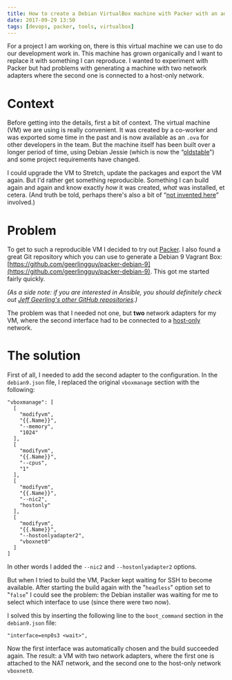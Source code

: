 ```yaml
---
title: How to create a Debian VirtualBox machine with Packer with an additional host-only adapter
date: 2017-09-29 13:50
tags: [devops, packer, tools, virtualbox]
---
```


For a project I am working on, there is this virtual machine we can
use to do our development work in. This machine has grown organically
and I want to replace it with something I can reproduce. I wanted to
experiment with Packer but had problems with generating a machine with
two network adapters where the second one is connected to a host-only
network.

# Context

Before getting into the details, first a bit of context. The virtual
machine (VM) we are using is really convenient. It was created by a
co-worker and was exported some time in the past and is now available
as an `.ova` for other developers in the team.  But the machine itself
has been built over a longer period of time, using Debian Jessie
(which is now the
“[oldstable](https://wiki.debian.org/DebianOldStable)”) and some
project requirements have changed.

I could upgrade the VM to Stretch, update the packages and export the
VM again. But I'd rather get something reproducible. Something I can
build again and again and know exactly _how_ it was created, _what_
was installed, et cetera. (And truth be told, perhaps there's
also a bit of
“[not invented here](https://en.wikipedia.org/wiki/Not_invented_here)”
involved.)


# Problem

To get to such a reproducible VM I decided to try out
[Packer](https://www.packer.io/). I also found a great Git repository
which you can use to generate a Debian 9 Vagrant Box:
[https://github.com/geerlingguy/packer-debian-9](https://github.com/geerlingguy/packer-debian-9). This
got me started fairly quickly.

_(As a side note: if you are interested in Ansible, you should
definitely check out
[Jeff Geerling's other GitHub repositories](https://github.com/geerlingguy?tab=repositories).)_

The problem was that I needed not one, but **two** network adapters
for my VM, where the second interface had to be connected to a
[host-only](https://www.virtualbox.org/manual/ch06.html#network_hostonly)
network.


# The solution

First of all, I needed to add the second adapter to the
configuration. In the `debian9.json` file, I replaced the original
`vboxmanage` section with the following:

    "vboxmanage": [
      [
        "modifyvm",
        "{{.Name}}",
        "--memory",
        "1024"
      ],
      [
        "modifyvm",
        "{{.Name}}",
        "--cpus",
        "1"
      ],
      [
        "modifyvm",
        "{{.Name}}",
        "--nic2",
        "hostonly"
      ],
      [
        "modifyvm",
        "{{.Name}}",
        "--hostonlyadapter2",
        "vboxnet0"
      ]
    ]

In other words I added the `--nic2` and `--hostonlyadapter2` options.

But when I tried to build the VM, Packer kept waiting for SSH to
become available. After starting the build again with the "`headless`"
option set to "`false`" I could see the problem: the Debian installer
was waiting for me to select which interface to use (since there were
two now).

I solved this by inserting the following line to the `boot_command`
section in the `debian9.json` file:

    "interface=enp0s3 <wait>",

Now the first interface was automatically chosen and the build
succeeded again. The result: a VM with two network adapters, where the
first one is attached to the NAT network, and the second one to the
host-only network `vboxnet0`.
